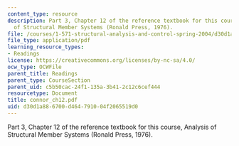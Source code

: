 ```yaml
---
content_type: resource
description: Part 3, Chapter 12 of the reference textbook for this course, Analysis
  of Structural Member Systems (Ronald Press, 1976).
file: /courses/1-571-structural-analysis-and-control-spring-2004/d30d1a886700d464791004f2065519d0_connor_ch12.pdf
file_type: application/pdf
learning_resource_types:
- Readings
license: https://creativecommons.org/licenses/by-nc-sa/4.0/
ocw_type: OCWFile
parent_title: Readings
parent_type: CourseSection
parent_uid: c5b50cac-24f1-135a-3b41-2c12c6cef444
resourcetype: Document
title: connor_ch12.pdf
uid: d30d1a88-6700-d464-7910-04f2065519d0
---
```

Part 3, Chapter 12 of the reference textbook for this course, Analysis of Structural Member Systems (Ronald Press, 1976).